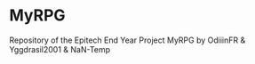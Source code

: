 # MyRPG
Repository of the Epitech End Year Project MyRPG by OdiiinFR &amp; Yggdrasil2001 &amp; NaN-Temp
